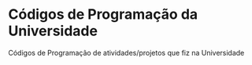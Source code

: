 # Códigos de Programação da Universidade
Códigos de Programação de atividades/projetos que fiz na Universidade
